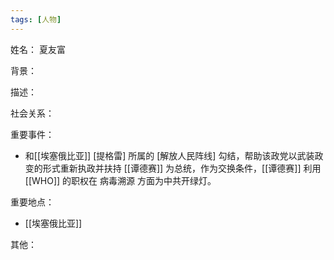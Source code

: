 ```yaml
---
tags: [人物]
---
```


姓名：
夏友富

背景：

描述：

社会关系：

重要事件：
- 和[[埃塞俄比亚]] [提格雷] 所属的 [解放人民阵线] 勾结，帮助该政党以武装政变的形式重新执政并扶持 [[谭德赛]] 为总统，作为交换条件，[[谭德赛]] 利用 [[WHO]] 的职权在 病毒溯源 方面为中共开绿灯。

重要地点：
- [[埃塞俄比亚]]

其他：
